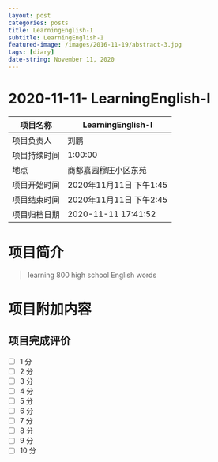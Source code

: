 ```yaml
---
layout: post
categories: posts
title: LearningEnglish-I
subtitle: LearningEnglish-I
featured-image: /images/2016-11-19/abstract-3.jpg
tags: [diary]
date-string: November 11, 2020
---
```


#  2020-11-11- LearningEnglish-I


| 项目名称     |    LearningEnglish-I      |
| ------------ | ----------------------- |
| 项目负责人   | 刘鹏                    |
| 项目持续时间 | 1:00:00                 |
| 地点         | 商都嘉园穆庄小区东苑    |
| 项目开始时间 | 2020年11月11日 下午1:45 |
| 项目结束时间 | 2020年11月11日 下午2:45 |
| 项目归档日期 | 2020-11-11 17:41:52  |

# 项目简介
> learning 800 high school English words  


# 项目附加内容





## 项目完成评价

- [ ]  1 分
- [ ]  2 分
- [ ]  3 分
- [ ]  4 分
- [ ]  5 分
- [ ]  6 分
- [ ]  7 分
- [ ]  8 分
- [ ]  9 分
- [ ]  10 分